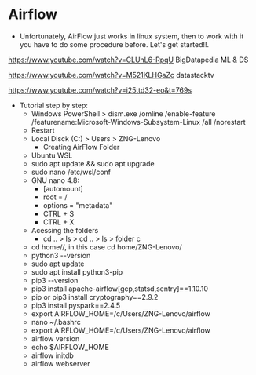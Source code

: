 # Airflow

- Unfortunately, AirFlow just works in linux system, then to work with it you have to do some procedure before. Let's get started!!.

https://www.youtube.com/watch?v=CLUhL6-RpqU BigDatapedia ML & DS

https://www.youtube.com/watch?v=M521KLHGaZc datastacktv

https://www.youtube.com/watch?v=i25ttd32-eo&t=769s


- Tutorial step by step:
  - Windows PowerShell > dism.exe /omline /enable-feature /featurename:Microsoft-Windows-Subsystem-Linux /all /norestart
  - Restart
  - Local Disck (C:) > Users > ZNG-Lenovo 
    - Creating AirFlow Folder
  - Ubuntu WSL
  - sudo apt update && sudo apt upgrade
  - sudo nano /etc/wsl/conf
  - GNU nano 4.8: 
    - [automount] 
    - root = / 
    - options = "metadata"
    - CTRL + S
    - CTRL + X
  - Acessing the folders
    - cd .. > ls > cd .. > ls > folder c   
  - cd home/<name>/, in this case cd home/ZNG-Lenovo/
  - python3 --version
  - sudo apt update
  - sudo apt install python3-pip
  - pip3 --version
  - pip3 install apache-airflow[gcp,statsd,sentry]==1.10.10
  - pip or pip3 install cryptography==2.9.2
  - pip3 install pyspark==2.4.5
  - export AIRFLOW_HOME=/c/Users/ZNG-Lenovo/airflow
  - nano ~/.bashrc
  - export AIRFLOW_HOME=/c/Users/ZNG-Lenovo/airflow
  - airflow version
  - echo $AIRFLOW_HOME
  - airflow initdb
  - airflow webserver
  
  
  
  



